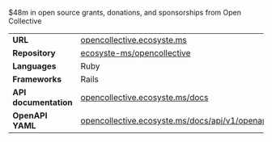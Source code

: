 ---
---

$48m in open source grants, donations, and sponsorships from Open Collective

|||
|-|-|
|**URL**|[opencollective.ecosyste.ms](https://opencollective.ecosyste.ms)|
|**Repository**|[ecosyste-ms/opencollective](https://github.com/ecosyste-ms/opencollective)|
|**Languages**|Ruby|
|**Frameworks**|Rails|
|**API documentation**|[opencollective.ecosyste.ms/docs](https://opencollective.ecosyste.ms/docs/index.html)|
|**OpenAPI YAML**|[opencollective.ecosyste.ms/docs/api/v1/openapi.yaml](https://opencollective.ecosyste.ms/docs/api/v1/openapi.yaml)|
